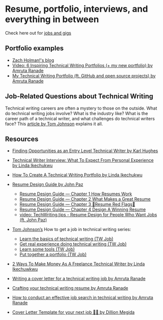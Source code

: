 
# Resume, portfolio, interviews, and everything in between

Check here out for [jobs and gigs](https://github.com/Bennykillua/Getting-started-in-Technical-Writing#getting-paid:~:text=everything%20in%20between-,Getting%20paid,-Paid%20Community%20Writer)

## Portfolio examples
- [Zach Holman!'s blog](https://zachholman.com/)
- [Video: 6 Inspiring Technical Writing Portfolios (+ my new portfolio) by Amruta Ranade](https://www.youtube.com/watch?v=crePAmhdpww)
- [My Technical Writing Portfolio (ft. GitHub and open source projects) by Amruta Ranade](https://www.youtube.com/watch?v=68ddwfpXHrE)

## Job-Related Questions about Technical Writing

Technical writing careers are often a mystery to those on the outside. What do technical writing jobs involve? What is the industry like? What is the career path of a technical writer, and what challenges do technical writers face? This [article by Tom Johnson](https://idratherbewriting.com/2008/02/16/technical-writing-careers-answering-13-questions-about-technical-writing-jobs/) explains it all.

## Resources

- [ Finding Opportunities as an Entry Level Technical Writer by Karl Hughes](https://draft.dev/learn/finding-opportunities-as-an-entry-level-technical-writer)

- [Technical Writer Interview: What To Expect From Personal Experience by Linda Ikechukwu](https://www.everythingtechnicalwriting.com/technical-writer-interview/)

- [How To Create A Technical Writing Portfolio by Linda Ikechukwu](https://www.everythingtechnicalwriting.com/technical-writing-portfolio/)

- [Resume Design Guide by John Paz](https://medium.com/@SrContentDesign/resume-design-guide-860633bd4f)
    - [Resume Design Guide — Chapter 1 How Resumes Work](https://medium.com/@SrContentDesign/resume-design-guide-chapter-2-bf9c55bc9387)
    - [Resume Design Guide — Chapter 2 What Makes a Great Resume](https://medium.com/@SrContentDesign/resume-design-guide-chapter-2-bf9c55bc9387)
    - [Resume Design Guide — Chapter 3 🚩Resume Red Flags🚩](https://medium.com/@SrContentDesign/resume-design-guide-chapter-3-98d6e79e307f)
    - [Resume Design Guide — Chapter 4 Design A Winning Resume](https://medium.com/@SrContentDesign/resume-design-guide-chapter-4-4ad63b50d237)
    - [video: TechWriting.tips - Resume Design for People Who Want Jobs (ft. John Paz)](https://www.youtube.com/watch?v=I4goQZl0Nbs)

- [Tom Johnson’s](https://idratherbewriting.com/aboutme/) How to get a job in technical writing series:
   - [Learn the basics of technical writing (TW Job)](https://idratherbewriting.com/2009/12/18/get-a-job-in-technical-writing-step-1-learn-the-basics-of-technical-writing/)
   - [Get real experience doing technical writing (TW Job)](https://idratherbewriting.com/2009/12/19/get-a-job-in-technical-writing-step-2-get-real-experience-doing-technical-writing/)
   - [Learn some tools (TW Job)](https://idratherbewriting.com/2009/12/20/get-a-job-in-technical-writing-step-3-learn-some-tools/)
   - [Put together a portfolio (TW Job)](https://idratherbewriting.com/2009/12/21/get-a-job-in-technical-writing-step-4-put-together-a-portfolio/)


- [2 Ways To Make Money As A Freelance Technical Writer by Linda Ikechuwkwu](https://www.everythingtechnicalwriting.com/freelance-technical-writing/)
- [Writing a cover letter for a technical writing job by Amruta Ranade](https://amrutaranade.com/2018/01/24/writing-a-cover-letter-for-a-technical-writing-job/)
- [Crafting your technical writing resume by Amruta Ranade](https://amrutaranade.com/2018/01/17/crafting-your-technical-writing-resume/)
- [How to conduct an effective job search in technical writing by Amruta Ranade](https://amrutaranade.com/2018/01/10/how-to-conduct-an-effective-job-search-in-technical-writing/)
- [Cover Letter Template for your next job 💪🏽 by Dillion Megida](https://dillionmegida.com/p/cover-letter-template/)


